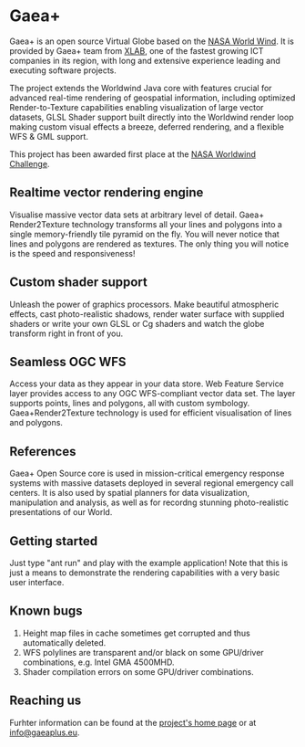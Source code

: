 Gaea+
========

Gaea+ is an open source Virtual Globe based on the [NASA World Wind](http://goworldwind.org). It is provided by Gaea+ team from [XLAB](http://xlab.si), one of the fastest growing ICT companies in its region, with long and extensive experience leading and executing software projects.

The project extends the Worldwind Java core with features crucial for advanced real-time rendering of geospatial information, including optimized Render-to-Texture capabilities enabling visualization of large vector datasets, GLSL Shader support built directly into the Worldwind render loop making custom visual effects a breeze, deferred rendering, and a flexible WFS & GML support.

This project has been awarded first place at the [NASA Worldwind Challenge](http://eurochallenge.como.polimi.it/).

Realtime vector rendering engine
--------------------------------
Visualise massive vector data sets at arbitrary level of detail. Gaea+ Render2Texture technology transforms all your lines and polygons into a single memory-friendly tile pyramid on the fly. You will never notice that lines and polygons are rendered as textures. The only thing you will notice is the speed and responsiveness!

Custom shader support
---------------------
Unleash the power of graphics processors. Make beautiful atmospheric effects, cast photo-realistic shadows, render water surface with supplied shaders or write your own GLSL or Cg shaders and watch the globe transform right in front of you.

Seamless OGC WFS
----------------
Access your data as they appear in your data store. Web Feature Service layer provides access to any OGC WFS-compliant vector data set. The layer supports points, lines and polygons, all with custom symbology. Gaea+Render2Texture technology is used for efficient visualisation of lines and polygons.

References
----------
Gaea+ Open Source core is used in mission-critical emergency response systems with massive datasets deployed in several regional emergency call centers. It is also used by spatial planners for data visualization, manipulation and analysis, as well as for recordng stunning photo-realistic presentations of our World.

Getting started
---------------
Just type "ant run" and play with the example application! Note that this is just a means to demonstrate the rendering capabilities with a very basic user interface.

Known bugs
---------------
1. Height map files in cache sometimes get corrupted and thus automatically deleted.
2. WFS polylines are transparent and/or black on some GPU/driver combinations, e.g. Intel GMA 4500MHD.
3. Shader compilation errors on some GPU/driver combinations. 

Reaching us
-----------
Furhter information can be found at the [project's home page](http://gaeaplus.eu) or at info@gaeaplus.eu.
